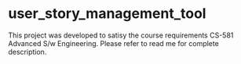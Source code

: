 # user_story_management_tool
This project was developed to satisy the course requirements CS-581 Advanced S/w Engineering. Please refer to read me for complete description.
